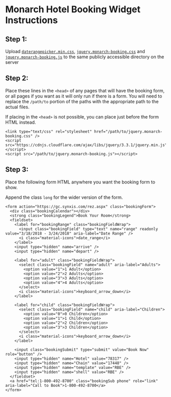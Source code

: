 # Monarch Hotel Booking Widget Instructions

## Step 1:
Upload [`daterangepicker.min.css`](https://raw.githubusercontent.com/mrpunkin/monarch-widget/master/daterangepicker.min.css), [`jquery.monarch-booking.css`](https://raw.githubusercontent.com/mrpunkin/monarch-widget/master/jquery.monarch-booking.css) and [`jquery.monarch-booking.js`](https://raw.githubusercontent.com/mrpunkin/monarch-widget/master/jquery.monarch-booking.js) to the same publicly accessible directory on the server

## Step 2:
Place these lines in the `<head>` of any pages that will have the booking form, or all pages if you want as it will only run if there is a form. You will need to replace the `/path/to` portion of the paths with the appropriate path to the actual files.

If placing in the `<head>` is not possible, you can place just before the form HTML instead.

    <link type="text/css" rel="stylesheet" href="/path/to/jquery.monarch-booking.css" />
    <script src="https://cdnjs.cloudflare.com/ajax/libs/jquery/3.3.1/jquery.min.js"></script>
    <script src="/path/to/jquery.monarch-booking.js"></script>


## Step 3:
Place the following form HTML anywhere you want the booking form to show.

Append the class `long` for the wider version of the form.

    <form action="https://gc.synxis.com/rez.aspx" class="bookingForm">
      <div class="bookingCalendar"></div>
      <strong class="bookingLegend">Book Your Room</strong>
      <fieldset>
        <label for="bookingRange" class="bookingFieldWrap">
          <input class="bookingField" type="text" name="range" readonly value="3/18/2018 - 3/24/2018" aria-label="Date Range" />
          <i class="material-icons">date_range</i>
        </label>
        <input type="hidden" name="arrive" />
        <input type="hidden" name="depart" />

        <label for="adult" class="bookingFieldWrap">
          <select class="bookingField" name="adult" aria-label="Adults">
            <option value="1">1 Adult</option>
            <option value="2">2 Adults</option>
            <option value="3">3 Adults</option>
            <option value="4">4 Adults</option>
          </select>
          <i class="material-icons">keyboard_arrow_down</i>
        </label>

        <label for="child" class="bookingFieldWrap">
          <select class="bookingField" name="child" aria-label="Children">
            <option value="0">0 Children</option>
            <option value="1">1 Child</option>
            <option value="2">2 Children</option>
            <option value="3">3 Children</option>
          </select>
          <i class="material-icons">keyboard_arrow_down</i>
        </label>

        <input class="bookingSubmit" type="submit" value="Book Now" role="button" />
        <input type="hidden" name="Hotel" value="78317" />
        <input type="hidden" name="Chain" value="17448" />
        <input type="hidden" name="template" value="RBE" />
        <input type="hidden" name="shell" value="RBE" />
      </fieldset>
      <a href="tel:1-800-492-8700" class="bookingSub phone" role="link" aria-label="Call to Book">1-800-492-8700</a>
    </form>
